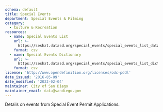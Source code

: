 ```yaml
---
schema: default
title: Special Events
department: Special Events & Filming
category:
  - Culture & Recreation
resources:
  - name: Special Events List
    url: >-
      https://seshat.datasd.org/special_events/special_events_list_datasd_v1.csv
    format: csv
  - name: Special Events Dictionary
    url: >-
      https://seshat.datasd.org/special_events/special_events_list_dictionary.csv
    format: csv
license: 'http://www.opendefinition.org/licenses/odc-pddl'
date_issued: '2016-05-09'
date_modified: '2022-02-04'
maintainer: City of San Diego
maintainer_email: data@sandiego.gov
---
```

Details on events from Special Event Permit Applications.
